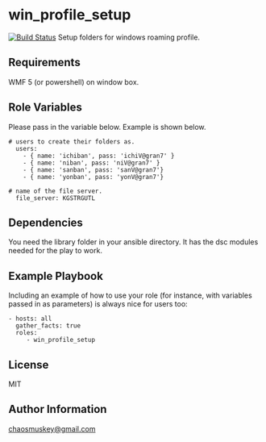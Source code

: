 win_profile_setup
=========
[![Build Status](https://travis-ci.org/pyrotimux/win_profile_setup.png?branch=master)](https://travis-ci.org/pyrotimux/win_profile_setup)
Setup folders for windows roaming profile.

Requirements
------------

WMF 5 (or powershell) on window box.

Role Variables
--------------
Please pass in the variable below. Example is shown below.
```
# users to create their folders as.
  users:
    - { name: 'ichiban', pass: 'ichiV@gran7' }
    - { name: 'niban', pass: 'niV@gran7' }
    - { name: 'sanban', pass: 'sanV@gran7'}
    - { name: 'yonban', pass: 'yonV@gran7'}

# name of the file server.
  file_server: KGSTRGUTL
```

Dependencies
------------

You need the library folder in your ansible directory. It has the dsc modules needed for the play to work.

Example Playbook
----------------

Including an example of how to use your role (for instance, with variables passed in as parameters) is always nice for users too:
```
- hosts: all
  gather_facts: true
  roles:
     - win_profile_setup
```

License
-------

MIT

Author Information
------------------

chaosmuskey@gmail.com
